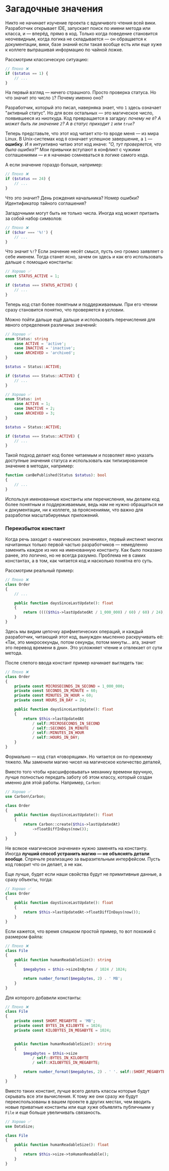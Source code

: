 # Загадочные значения

Никто не начинает изучение проекта с вдумчивого чтения всей вики. 
Разработчик открывает IDE, запускает поиск по имени метода или класса, и — вперёд, прямо в код. 
Только когда поведение становится неочевидным, когда логика не складывается — он обращается к документации, вики, базе знаний если такая вообще есть или еще хуже к коллеге выпрашивая информацию по чайной ложке.

Рассмотрим классическую ситуацию:

```php
// Плохо ❌
if ($status == 1) {
    // ...
}
```

На первый взгляд — ничего страшного. Просто проверка статуса.
Но что значит это число `1`? Почему именно оно?

Разработчик, который это писал, наверняка знает, что `1` здесь означает "активный статус".
Но для всех остальных — это магическое число, появившееся из ниоткуда.
Код превращается в загадку: *почему не `0`? А может быть ли значение `2`? А в статус приходит `1` или `true`?*

Теперь представьте, что этот код читает кто-то вроде меня — из мира Linux.
В Unix-системах код `0` означает успешное завершение, а `1` — **ошибку**.
И я интуитивно читаю этот код иначе: *"О, тут проверяется, что была ошибка?"*
Мои привычки вступают в конфликт с чужими соглашениями — и я начинаю сомневаться в логике самого кода.

А если значение гораздо больше, например:

```php
// Плохо ❌
if ($status == 24) {
    // ...
}
```

Что это значит? День рождения начальника? Номер ошибки? Идентификатор тайного соглашения?

Загадочными могут быть не только числа. Иногда код может притаить за собой набор символов:

```php
// Плохо ❌
if ($char === '%!') {
    // ...
}
```

Что значит `%!`? Если значение несёт смысл, пусть оно громко заявляет о себе именем. Тогда станет ясно, зачем он здесь и как его использовать дальше с помощью константы:

```php
// Хорошо ✅
const STATUS_ACTIVE = 1;

if ($status === STATUS_ACTIVE) {
    // ...
}
```

Теперь код стал более понятным и поддерживаемым. 
При его чтении сразу становится понятно, что проверяется в условии.

Можно пойти дальше ещё дальше и использовать перечисления для явного определения различных значений:

```php
// Хорошо ✅
enum Status: string
    case ACTIVE = 'active';
    case INACTIVE = 'inactive';
    case ARCHIVED = 'archived';
}

$status = Status::ACTIVE;

if ($status === Status::ACTIVE) {
    // ...
}
```

```php
// Хорошо ✅
enum Status: int
    case ACTIVE = 1;
    case INACTIVE = 2;
    case ARCHIVED = 3;
}

$status = Status::ACTIVE;

if ($status === Status::ACTIVE) {
    // ...
}
```

Такой подход делает код более читаемым и позволяет явно указать доступные значения статуса и использовать как типизированное значение в методах, например:

```php
function canBePublished(Status $status): bool
{
    // ...
}
```

Используя именованные константы или перечисления, мы делаем код более понятным и поддерживаемым, ведь нам не нужно обращаться ни к документации, ни к коллеге, за прояснениями, что важно для разработки масштабируемых приложений.


### Переизбыток констант

Когда речь заходит о «магических значениях», первый инстинкт многих начитанных только первой частью разработчиков — немедленно заменить каждое из них на именованную константу. 
Как было показано ранее, это логично, но не всегда разумно. Проблема не в самих константах, а в том, как читается код и насколько понятна его суть.

Рассмотрим реальный пример:

```php
// Плохо ❌
class Order
{
    // ...

    public function daysSinceLastUpdate(): float
    {
        return (((($this->lastUpdatedAt / 1_000_000) / 60) / 60) / 24);
    }
}
```

Здесь мы видим цепочку арифметических операций, и каждый разработчик, читающий этот код, вынужден мысленно раскручивать её:
 «Так, это микросекунды, потом секунды, потом минуты... ага, значит это перевод времени в дни». 
Это усложняет чтение и отвлекает от сути метода.


После слепого ввода констант пример начинает выглядеть так:
```php
// Плохо ❌
class Order
{
    private const MICROSECONDS_IN_SECOND = 1_000_000;
    private const SECONDS_IN_MINUTE = 60;
    private const MINUTES_IN_HOUR = 60;
    private const HOURS_IN_DAY = 24;

    public function daysSinceLastUpdate(): float
    {
        return $this->lastUpdatedAt
            / self::MICROSECONDS_IN_SECOND
            / self::SECONDS_IN_MINUTE
            / self::MINUTES_IN_HOUR
            / self::HOURS_IN_DAY;
    }
}
```

Формально — код стал «говорящим». Но читается он по-прежнему тяжело. Мы заменили магию чисел на магическое количество деталей,

Вместо того чтобы «расшифровывать» механику времени вручную, лучше полностью передать заботу об этом классу, который создан именно для этой работы. 
Например, `Carbon`:

```php
// Хорошо ✅
use Carbon\Carbon;

class Order
{
    public function daysSinceLastUpdate(): float
    {
        return Carbon::create($this->lastUpdatedAt)
            ->floatDiffInDays(now());
    }
}
```

Не всякое «магическое значение» нужно заменять на константу. Иногда **лучший способ устранить магию — не объяснять детали вообще**. Спрячьте реализацию за выразительным интерфейсом. Пусть код говорит что он делает, а не как.

Еще лучше, будет если наши свойства будут не примитивные данные, а сразу объекты, тогда:

```php
// Хорошо ✅
class Order
{
    public function daysSinceLastUpdate(): float
    {
        return $this->lastUpdatedAt->floatDiffInDays(now());
    }
}
```

Если кажется, что время слишком простой пример, то вот похожий с размером файла:

```php
// Плохо ❌
class File
{
    public function humanReadableSize(): string
    {
        $megabytes = $this->sizeInBytes / 1024 / 1024;

        return number_format($megabytes, 2) . ' MB';
    }
}
```

Для которого добавили константы:

```php
// Плохо ❌
class File
{
    private const SHORT_MEGABYTE = 'MB';
    private const BYTES_IN_KILOBYTE = 1024;
    private const KILOBYTES_IN_MEGABYTE = 1024;


    public function humanReadableSize(): string
    {
        $megabytes = $this->size
            / self::BYTES_IN_KILOBYTE
            / self::KILOBYTES_IN_MEGABYTE;

        return number_format($megabytes, 2) . ' '. self::SHORT_MEGABYTE;
    }
}
```

Вместо таких констант, лучше всего делать классы которые будут скрывать все эти вычисления. 
К тому же они сразу же будут переиспользованы в вашем проекте в других местах, чем вводить новые приватные константы или еще хуже объявлять публичными у `File` и еще больше увеличивать связаность.


```php
// Хорошо ✅
use DataSize;

class File
{
    public function humanReadableSize(): float
    {
        return $this->size->toHumanReadable();
    }
}
```
